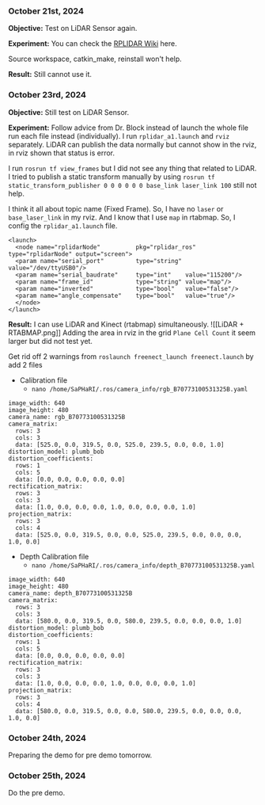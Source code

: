 
### October 21st, 2024

**Objective:** Test on LiDAR Sensor again.

**Experiment:** You can check the [RPLIDAR Wiki](https://wiki.youyeetoo.com/en/Lidar/A1M8) here.

Source workspace, catkin_make, reinstall won't help.

**Result:** Still cannot use it.


### October 23rd, 2024

**Objective:** Still test on LiDAR Sensor.

**Experiment:** Follow advice from Dr. Block instead of launch the whole file run each file instead (individually). I run `rplidar_a1.launch` and `rviz` separately. LiDAR can publish the data normally but cannot show in the rviz, in rviz shown that status is error.

I run `rosrun tf view_frames` but I did not see any thing that related to LiDAR. I tried to publish a static transform manually by using `rosrun tf static_transform_publisher 0 0 0 0 0 0 base_link laser_link 100` still not help.

I think it all about topic name (Fixed Frame). So, I have no `laser` or `base_laser_link` in my rviz. And I know that I use `map` in rtabmap. So, I config the `rplidar_a1.launch` file.
```
<launch>
  <node name="rplidarNode"          pkg="rplidar_ros"  type="rplidarNode" output="screen">
  <param name="serial_port"         type="string" value="/dev/ttyUSB0"/>
  <param name="serial_baudrate"     type="int"    value="115200"/>
  <param name="frame_id"            type="string" value="map"/>
  <param name="inverted"            type="bool"   value="false"/>
  <param name="angle_compensate"    type="bool"   value="true"/>
  </node>
</launch>
```

**Result:** I can use LiDAR and Kinect (rtabmap) simultaneously.
![[LiDAR + RTABMAP.png]]
Adding the area in rviz in the grid `Plane Cell Count` it seem larger but did not test yet.

Get rid off 2 warnings from `roslaunch freenect_launch freenect.launch` by add 2 files
- Calibration file
	- `nano /home/SaPHaRI/.ros/camera_info/rgb_B70773100531325B.yaml`
```
image_width: 640
image_height: 480
camera_name: rgb_B70773100531325B
camera_matrix:
  rows: 3
  cols: 3
  data: [525.0, 0.0, 319.5, 0.0, 525.0, 239.5, 0.0, 0.0, 1.0]
distortion_model: plumb_bob
distortion_coefficients:
  rows: 1
  cols: 5
  data: [0.0, 0.0, 0.0, 0.0, 0.0]
rectification_matrix:
  rows: 3
  cols: 3
  data: [1.0, 0.0, 0.0, 0.0, 1.0, 0.0, 0.0, 0.0, 1.0]
projection_matrix:
  rows: 3
  cols: 4
  data: [525.0, 0.0, 319.5, 0.0, 0.0, 525.0, 239.5, 0.0, 0.0, 0.0, 1.0, 0.0]
```
- Depth Calibration file
	- `nano /home/SaPHaRI/.ros/camera_info/depth_B70773100531325B.yaml`
```
image_width: 640
image_height: 480
camera_name: depth_B70773100531325B
camera_matrix:
  rows: 3
  cols: 3
  data: [580.0, 0.0, 319.5, 0.0, 580.0, 239.5, 0.0, 0.0, 0.0, 1.0]
distortion_model: plumb_bob
distortion_coefficients:
  rows: 1
  cols: 5
  data: [0.0, 0.0, 0.0, 0.0, 0.0]
rectification_matrix:
  rows: 3
  cols: 3
  data: [1.0, 0.0, 0.0, 0.0, 1.0, 0.0, 0.0, 0.0, 1.0]
projection_matrix:
  rows: 3
  cols: 4
  data: [580.0, 0.0, 319.5, 0.0, 0.0, 580.0, 239.5, 0.0, 0.0, 0.0, 1.0, 0.0]
```



### October 24th, 2024

Preparing the demo for pre demo tomorrow.


### October 25th, 2024

Do the pre demo.